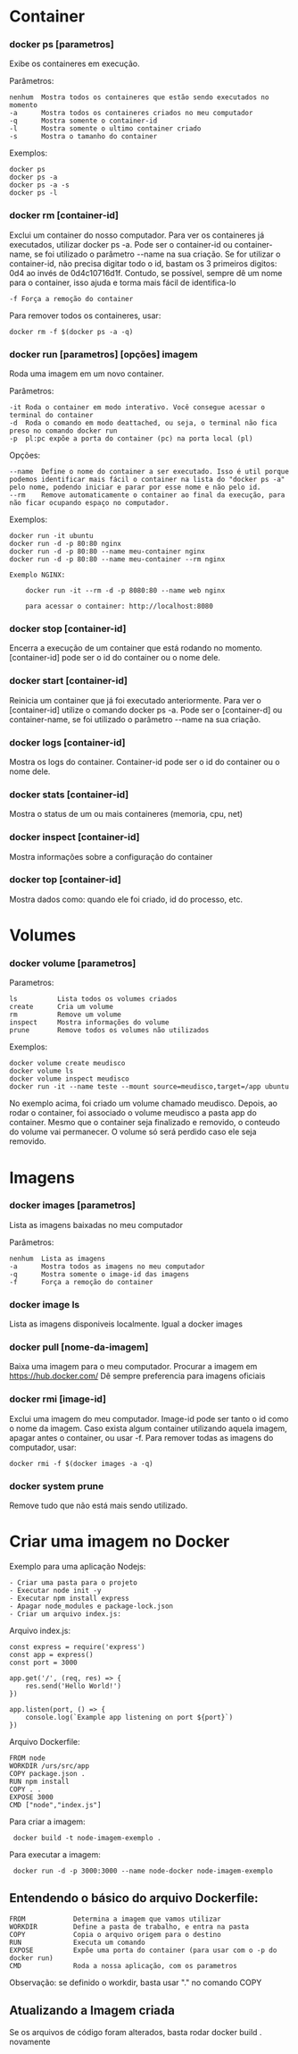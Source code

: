 # Container

### docker ps [parametros]
Exibe os containeres em execução.

Parâmetros:

	nenhum 	Mostra todos os containeres que estão sendo executados no momento
	-a 		Mostra todos os containeres criados no meu computador
	-q 		Mostra somente o container-id
	-l 		Mostra somente o ultimo container criado
	-s 		Mostra o tamanho do container

Exemplos:

	docker ps
	docker ps -a
	docker ps -a -s
	docker ps -l

### docker rm [container-id] 

Exclui um container do nosso computador. Para ver os containeres já executados, utilizar docker ps -a. Pode ser o container-id ou container-name, se foi utilizado o parâmetro --name na sua criação. Se for utilizar o container-id, não precisa digitar todo o id, bastam os 3 primeiros digitos: 0d4 ao invés de 0d4c10716d1f. Contudo, se possível, sempre dê um nome para o container, isso ajuda e torma mais fácil de identifica-lo

	-f Força a remoção do container
Para remover todos os containeres, usar:

	docker rm -f $(docker ps -a -q)

### docker run [parametros] [opções] imagem

Roda uma imagem em um novo container.

Parâmetros:

	-it Roda o container em modo interativo. Você consegue acessar o terminal do container
	-d 	Roda o comando em modo deattached, ou seja, o terminal não fica preso no comando docker run
	-p 	pl:pc expõe a porta do container (pc) na porta local (pl)

Opções:

	--name	Define o nome do container a ser executado. Isso é util porque podemos identificar mais fácil o container na lista do "docker ps -a" pelo nome, podendo iniciar e parar por esse nome e não pelo id.
	--rm 	Remove automaticamente o container ao final da execução, para não ficar ocupando espaço no computador.

Exemplos:

	docker run -it ubuntu
	docker run -d -p 80:80 nginx
	docker run -d -p 80:80 --name meu-container nginx
	docker run -d -p 80:80 --name meu-container --rm nginx

	Exemplo NGINX:
 
		docker run -it --rm -d -p 8080:80 --name web nginx 

		para acessar o container: http://localhost:8080

### docker stop [container-id]
Encerra a execução de um container que está rodando no momento. [container-id] pode ser o id do container ou o nome dele.

### docker start [container-id]
Reinicia um container que já foi executado anteriormente. Para ver o [container-id] utilize o comando docker ps -a. Pode ser o [container-d] ou container-name, se foi utilizado o parâmetro --name na sua criação.

### docker logs [container-id]
Mostra os logs do container. Container-id pode ser o id do container ou o nome dele.

### docker stats [container-id]
Mostra o status de um ou mais containeres (memoria, cpu, net)

### docker inspect [container-id]
Mostra informações sobre a configuração do container

### docker top [container-id]
Mostra dados como: quando ele foi criado, id do processo, etc.


# Volumes

### docker volume [parametros]

Parametros:

	ls 			Lista todos os volumes criados
	create 		Cria um volume
	rm 			Remove um volume
	inspect 	Mostra informações do volume
	prune 		Remove todos os volumes não utilizados

Exemplos:

	docker volume create meudisco
	docker volume ls
	docker volume inspect meudisco
	docker run -it --name teste --mount source=meudisco,target=/app ubuntu

No exemplo acima, foi criado um volume chamado meudisco. Depois, ao rodar o container, foi associado o volume meudisco a pasta app do container. Mesmo que o container seja finalizado e removido, o conteudo
do volume vai permanecer. O volume só será perdido caso ele seja removido.

# Imagens

### docker images [parametros]
Lista as imagens baixadas no meu computador

Parâmetros:
	
	nenhum	Lista as imagens
	-a 		Mostra todos as imagens no meu computador
	-q 		Mostra somente o image-id das imagens
	-f 		Força a remoção do container

### docker image ls
Lista as imagens disponiveis localmente. Igual a docker images


### docker pull [nome-da-imagem]

Baixa uma imagem para o meu computador. Procurar a imagem em https://hub.docker.com/
Dê sempre preferencia para imagens oficiais 

### docker rmi [image-id]
Exclui uma imagem do meu computador. Image-id pode ser tanto o id como o nome da imagem. Caso exista algum container utilizando aquela imagem, apagar antes o container, ou usar -f. Para remover todas as imagens do computador, usar:

	docker rmi -f $(docker images -a -q)

### docker system prune
Remove tudo que não está mais sendo utilizado.

# Criar uma imagem no Docker
Exemplo para uma aplicação Nodejs:

	- Criar uma pasta para o projeto
	- Executar node init -y
	- Executar npm install express
	- Apagar node_modules e package-lock.json
	- Criar um arquivo index.js:

Arquivo index.js:

	const express = require('express')
	const app = express()
	const port = 3000
	
	app.get('/', (req, res) => {
		res.send('Hello World!')
	})
	
	app.listen(port, () => {
		console.log(`Example app listening on port ${port}`)
	})


Arquivo Dockerfile:
  
	FROM node
	WORKDIR /urs/src/app
	COPY package.json .
	RUN npm install
	COPY . .
	EXPOSE 3000
	CMD ["node","index.js"]

Para criar a imagem:

	 docker build -t node-imagem-exemplo .

Para executar a imagem:

	 docker run -d -p 3000:3000 --name node-docker node-imagem-exemplo

## Entendendo o básico do arquivo Dockerfile:

	FROM 			Determina a imagem que vamos utilizar
	WORKDIR 		Define a pasta de trabalho, e entra na pasta
	COPY 			Copia o arquivo origem para o destino
	RUN 			Executa um comando
	EXPOSE 			Expõe uma porta do container (para usar com o -p do docker run)
	CMD 			Roda a nossa aplicação, com os parametros

Observação: se definido o workdir, basta usar "." no comando COPY

## Atualizando a Imagem criada

Se os arquivos de código foram alterados, basta rodar  docker build . novamente
